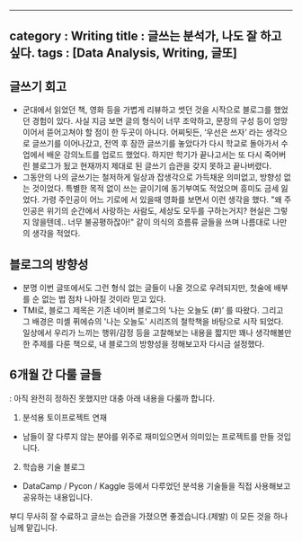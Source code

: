 
---
category : Writing
title : 글쓰는 분석가, 나도 잘 하고 싶다.
tags : [Data Analysis, Writing, 글또]
---

## 글쓰기 회고
- 군대에서 읽었던 책, 영화 등을 가볍게 리뷰하고 썻던 것을 시작으로 블로그를 했었던 경험이 있다. 사실 지금 보면 글의 형식이 너무 조악하고, 문장의 구성 등이 엉망이어서 뜯어고쳐야 할 점이 한 두곳이 아니다. 어찌됫든, ‘우선은 쓰자’ 라는 생각으로 글쓰기를 이어나갔고, 전역 후 잠깐 글쓰기를 놓았다가 다시 학교로 돌아가서 수업에서 배운 강의노트를 업로드 했었다. 하지만 학기가 끝나고서는 또 다시 죽어버린 블로그가 됬고 현재까지 제대로 된 글쓰기 습관을 갖지 못하고 끝나버렸다.
- 그동안의 나의 글쓰기는 철저하게 일상과 잡생각으로 가득채운 의미없고, 방향성 없는 것이었다. 특별한 목적 없이 쓰는 글이기에 동기부여도 적었으며 흥미도 금세 잃었다. 가령 주인공이 어느 기로에 서 있을때 영화를 보면서 이런 생각을 했다. "왜 주인공은 위기의 순간에서 사랑하는 사람도, 세상도 모두를 구하는거지? 현실은 그렇지 않을텐데.. 너무 불공평하잖아!" 같이 의식의 흐름류 글들을 쓰며 나름대로 나만의 생각을 적었다.

## 블로그의 방향성

- 분명 이번 글또에서도 그런 형식 없는 글들이 나올 것으로 우려되지만, 첫술에 배부를 순 없는 법 점차 나아질 것이라 믿고 있다.
- TMI로, 블로그 제목은 기존 네이버 블로그의 ‘나는 오늘도 (#)’ 를 따왔다. 그리고 그 배경은 미셸 퓌에슈의 '나는 오늘도' 시리즈의 철학책을 바탕으로 시작 되었다. 일상에서 우리가 느끼는 행위/감정 등을 고찰해보는 내용을 짧지만 꽤나 생각해볼만한 주제를 다룬 책으로, 내 블로그의 방향성을 정해보고자 다시금 설정했다.

## 6개월 간 다룰 글들

: 아직 완전히 정하진 못했지만 대충 아래 내용을 다룰까 합니다.

1. 분석용 토이프로젝트 연재
 - 남들이 잘 다루지 않는 분야를 위주로 재미있으면서 의미있는 프로젝트를 만들 것입니다.
2. 학습용 기술 블로그
 - DataCamp / Pycon / Kaggle 등에서 다루었던 분석용 기술들을 직접 사용해보고 공유하는 내용입니다.

부디 무사히 잘 수료하고 글쓰는 습관을 가졌으면 좋겠습니다.(제발)
이 모든 것을 하나님께 맡깁니다.
